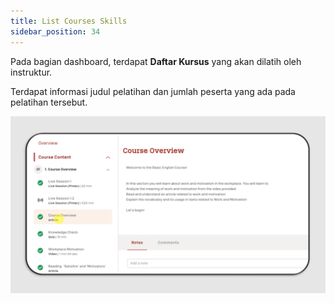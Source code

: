 ```yaml
---
title: List Courses Skills
sidebar_position: 34
---
```

Pada bagian dashboard, terdapat **Daftar Kursus** yang akan dilatih oleh instruktur. 

Terdapat informasi judul pelatihan dan jumlah peserta yang ada pada pelatihan tersebut.

![](/img/slide1.png)
